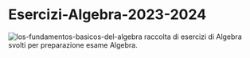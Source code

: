 # Esercizi-Algebra-2023-2024
![los-fundamentos-basicos-del-algebra](https://github.com/CarloDaRomadev/Esercizi-probabilitaa-2023-2024/assets/135441131/77b8666f-9e20-49b1-b4f8-edec699b75d2)
raccolta di esercizi di Algebra svolti per preparazione esame Algebra.
